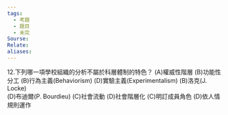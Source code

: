 ```yaml
---
tags:
  - 考題
  - 題目
  - 未完
Sourse:
Relate: 
aliases:
---
```

12.下列哪一項學校組織的分析不屬於科層體制的特色？ 
(A)權威性階層 
(B)功能性分工 
(B)行為主義(Behaviorism) 
(D)實驗主義(Experimentalism) 
(B)洛克(J. Locke)  
(D)布迪爾(P. Bourdieu) 
(C)社會流動 
(D)社會階層化 
(C)明訂成員角色 (D)依人情規則運作 
